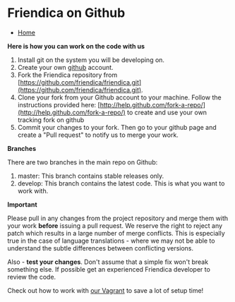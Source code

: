 Friendica on Github
===================

* [Home](help)

**Here is how you can work on the code with us**

1. Install git on the system you will be developing on.
2. Create your own [github](https://github.com) account.
3. Fork the Friendica repository from [https://github.com/friendica/friendica.git](https://github.com/friendica/friendica.git).
4. Clone your fork from your Github account to your machine.
Follow the instructions provided here: [http://help.github.com/fork-a-repo/](http://help.github.com/fork-a-repo/) to create and use your own tracking fork on github
5. Commit your changes to your fork.
Then go to your github page and create a "Pull request" to notify us to merge your work.

**Branches**

There are two branches in the main repo on Github:

1. master: This branch contains stable releases only.
2. develop: This branch contains the latest code.
This is what you want to work with.

**Important**

Please pull in any changes from the project repository and merge them with your work **before** issuing a pull request.
We reserve the right to reject any patch which results in a large number of merge conflicts.
This is especially true in the case of language translations - where we may not be able to understand the subtle differences between conflicting versions.

Also - **test your changes**.
Don't assume that a simple fix won't break something else.
If possible get an experienced Friendica developer to review the code.

Check out how to work with [our Vagrant](help/Vagrant) to save a lot of setup time!


